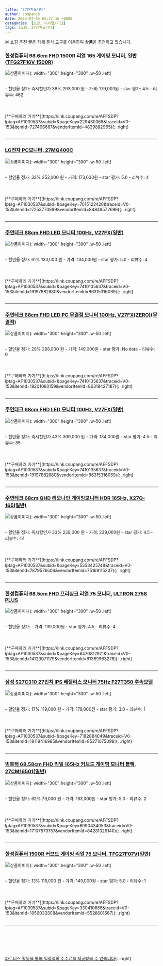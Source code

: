 ```yaml
---
title: "27인치모니터"
author: coupang6
date: 2023-07-05 08:37:16 +0800
categories: [쇼핑, 디이털/가전]
tags: [쇼핑, 27인치모니터]
---
```


본 쇼핑 추천 글은 자체 분석 도구를 이용하여 [**상품**](https://link.coupang.com/a/bao1ui)을 추천하고 있습니다.

### [한성컴퓨터 68.6cm FHD 1500R 리얼 165 게이밍 모니터, 일반(TFG27F16V 1500R)](https://link.coupang.com/re/AFFSDP?lptag=AF1030537&subid=&pageKey=229430068&traceid=V0-153&itemId=727496667&vendorItemId=4839882965)

![상품이미지](https://thumbnail9.coupangcdn.com/thumbnails/remote/230x230ex/image/retail/images/2516603351026248-2b388ccd-76de-4d26-811e-ffd6eef68f05.jpg){: width="300" height="300" .w-50 .left}


<br>
- 할인율 정가: 즉시할인가 38%  293,000   원
- 가격: 179,000원
- star 평가: 4.5
- 리뷰수: 462
<br>
<br>
<br>
<br>
[**구매하러 가기**](https://link.coupang.com/re/AFFSDP?lptag=AF1030537&subid=&pageKey=229430068&traceid=V0-153&itemId=727496667&vendorItemId=4839882965){: .right}
<br>
<br>

---

### [LG전자 PC모니터, 27MQ400C](https://link.coupang.com/re/AFFSDP?lptag=AF1030537&subid=&pageKey=7015122420&traceid=V0-153&itemId=17253770989&vendorItemId=84848572699)

![상품이미지](https://thumbnail7.coupangcdn.com/thumbnails/remote/230x230ex/image/retail/images/4013224759332494-94056b6f-a12f-4709-adb5-df6bd2577583.jpg){: width="300" height="300" .w-50 .left}


<br>
- 할인율 정가: 32%  253,000   원
- 가격: 173,630원
- star 평가: 5.0
- 리뷰수: 4
<br>
<br>
<br>
<br>
[**구매하러 가기**](https://link.coupang.com/re/AFFSDP?lptag=AF1030537&subid=&pageKey=7015122420&traceid=V0-153&itemId=17253770989&vendorItemId=84848572699){: .right}
<br>
<br>

---

### [주연테크 68cm FHD LED 모니터 100Hz, V27FX(일반)](https://link.coupang.com/re/AFFSDP?lptag=AF1030537&subid=&pageKey=7410135637&traceid=V0-153&itemId=19197882680&vendorItemId=86315316069)

![상품이미지](https://thumbnail7.coupangcdn.com/thumbnails/remote/230x230ex/image/retail/images/2023/06/19/10/4/d5bfae60-645a-464f-aa35-e5a7b8557b91.jpg){: width="300" height="300" .w-50 .left}


<br>
- 할인율 정가: 61%  130,000   원
- 가격: 134,000원
- star 평가: 5.0
- 리뷰수: 4
<br>
<br>
<br>
<br>
[**구매하러 가기**](https://link.coupang.com/re/AFFSDP?lptag=AF1030537&subid=&pageKey=7410135637&traceid=V0-153&itemId=19197882680&vendorItemId=86315316069){: .right}
<br>
<br>

---

### [주연테크 68cm FHD LED PC 무결점 모니터 100Hz, V27FX(ZERO)(무결점)](https://link.coupang.com/re/AFFSDP?lptag=AF1030537&subid=&pageKey=7410135637&traceid=V0-153&itemId=19201080159&vendorItemId=86318427187)

![상품이미지](https://thumbnail6.coupangcdn.com/thumbnails/remote/230x230ex/image/retail/images/2023/06/19/15/2/cc45104e-8611-4e3c-9e95-b6312411ec4e.jpg){: width="300" height="300" .w-50 .left}


<br>
- 할인율 정가: 29%  298,000   원
- 가격: 149,000원
- star 평가: No data
- 리뷰수: 0
<br>
<br>
<br>
<br>
[**구매하러 가기**](https://link.coupang.com/re/AFFSDP?lptag=AF1030537&subid=&pageKey=7410135637&traceid=V0-153&itemId=19201080159&vendorItemId=86318427187){: .right}
<br>
<br>

---

### [주연테크 68cm FHD LED 모니터 100Hz, V27FX(일반)](https://link.coupang.com/re/AFFSDP?lptag=AF1030537&subid=&pageKey=7410135637&traceid=V0-153&itemId=19197882680&vendorItemId=86315316069)

![상품이미지](https://thumbnail7.coupangcdn.com/thumbnails/remote/230x230ex/image/retail/images/2023/06/19/10/4/d5bfae60-645a-464f-aa35-e5a7b8557b91.jpg){: width="300" height="300" .w-50 .left}


<br>
- 할인율 정가: 즉시할인가 43%  309,000   원
- 가격: 134,000원
- star 평가: 4.5
- 리뷰수: 85
<br>
<br>
<br>
<br>
[**구매하러 가기**](https://link.coupang.com/re/AFFSDP?lptag=AF1030537&subid=&pageKey=7410135637&traceid=V0-153&itemId=19197882680&vendorItemId=86315316069){: .right}
<br>
<br>

---

### [주연테크 68cm QHD 리오나인 게이밍모니터 HDR 165Hz, X27Q-165(일반)](https://link.coupang.com/re/AFFSDP?lptag=AF1030537&subid=&pageKey=5353425748&traceid=V0-153&itemId=7879576606&vendorItemId=75169115237)

![상품이미지](https://thumbnail10.coupangcdn.com/thumbnails/remote/230x230ex/image/rs_quotation_api/thvcpw4a/dbafdd07fc4f4d8d979edf3b42807311.jpg){: width="300" height="300" .w-50 .left}


<br>
- 할인율 정가: 즉시할인가 33%  239,000   원
- 가격: 239,000원
- star 평가: 4.5
- 리뷰수: 44
<br>
<br>
<br>
<br>
[**구매하러 가기**](https://link.coupang.com/re/AFFSDP?lptag=AF1030537&subid=&pageKey=5353425748&traceid=V0-153&itemId=7879576606&vendorItemId=75169115237){: .right}
<br>
<br>

---

### [한성컴퓨터 68.5cm FHD 프리싱크 리얼 75 모니터, ULTRON 2758 PLUS](https://link.coupang.com/re/AFFSDP?lptag=AF1030537&subid=&pageKey=6470812971&traceid=V0-153&itemId=14123071179&vendorItemId=81369963276)

![상품이미지](https://thumbnail6.coupangcdn.com/thumbnails/remote/230x230ex/image/retail/images/1159903253772076-c22c49af-50b5-4b1a-97fb-de05b997f466.jpg){: width="300" height="300" .w-50 .left}


<br>
- 할인율 정가: 
- 가격: 139,000원
- star 평가: 4.5
- 리뷰수: 4
<br>
<br>
<br>
<br>
[**구매하러 가기**](https://link.coupang.com/re/AFFSDP?lptag=AF1030537&subid=&pageKey=6470812971&traceid=V0-153&itemId=14123071179&vendorItemId=81369963276){: .right}
<br>
<br>

---

### [삼성 S27C310 27인치 IPS 베젤리스 모니터 75Hz F27T350 후속모델](https://link.coupang.com/re/AFFSDP?lptag=AF1030537&subid=&pageKey=7182884049&traceid=V0-153&itemId=18119416985&vendorItemId=85271075099)

![상품이미지](https://thumbnail6.coupangcdn.com/thumbnails/remote/230x230ex/image/vendor_inventory/a7a6/65ecd34b5a7bae64542af6901245ae44e43d650abb96588a20a3a72d08a3.jpg){: width="300" height="300" .w-50 .left}


<br>
- 할인율 정가: 17%  119,000   원
- 가격: 179,000원
- star 평가: 3.0
- 리뷰수: 1
<br>
<br>
<br>
<br>
[**구매하러 가기**](https://link.coupang.com/re/AFFSDP?lptag=AF1030537&subid=&pageKey=7182884049&traceid=V0-153&itemId=18119416985&vendorItemId=85271075099){: .right}
<br>
<br>

---

### [빅트랙 68.58cm FHD 리얼 165Hz 커브드 게이밍 모니터 블랙, 27CM16501(일반)](https://link.coupang.com/re/AFFSDP?lptag=AF1030537&subid=&pageKey=6990434053&traceid=V0-153&itemId=17107573757&vendorItemId=84281326140)

![상품이미지](https://thumbnail9.coupangcdn.com/thumbnails/remote/230x230ex/image/retail/images/8675405126112515-083b5ed9-5d30-40a6-9090-097b52cd66cb.jpg){: width="300" height="300" .w-50 .left}


<br>
- 할인율 정가: 62%  79,000   원
- 가격: 183,000원
- star 평가: 5.0
- 리뷰수: 2
<br>
<br>
<br>
<br>
[**구매하러 가기**](https://link.coupang.com/re/AFFSDP?lptag=AF1030537&subid=&pageKey=6990434053&traceid=V0-153&itemId=17107573757&vendorItemId=84281326140){: .right}
<br>
<br>

---

### [한성컴퓨터 1500R 커브드 게이밍 리얼 75 모니터, TFG27F07V(일반)](https://link.coupang.com/re/AFFSDP?lptag=AF1030537&subid=&pageKey=330410866&traceid=V0-153&itemId=1056033808&vendorItemId=5528601567)

![상품이미지](https://thumbnail7.coupangcdn.com/thumbnails/remote/230x230ex/image/retail/images/717379463879176-acf1094e-34e1-470f-ab39-0cd7065d61c0.jpg){: width="300" height="300" .w-50 .left}


<br>
- 할인율 정가: 13%  116,000   원
- 가격: 149,000원
- star 평가: 5.0
- 리뷰수: 1
<br>
<br>
<br>
<br>
[**구매하러 가기**](https://link.coupang.com/re/AFFSDP?lptag=AF1030537&subid=&pageKey=330410866&traceid=V0-153&itemId=1056033808&vendorItemId=5528601567){: .right}
<br>
<br>

---
<br><br><br><br><br> [파트너스 활동을 통해 일정액의 수수료를 제공받을 수 있습니다](https://link.coupang.com/a/bao1ui){: .right}